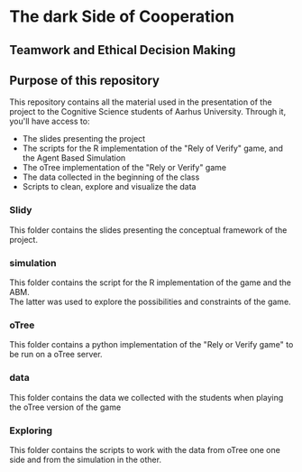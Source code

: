 # The dark Side of Cooperation
## Teamwork and Ethical Decision Making

## Purpose of this repository
This repository contains all the material used in the presentation of the project to the Cognitive Science students of Aarhus University. Through it, you'll have access to:
- The slides presenting the project
- The scripts for the R implementation of the "Rely of Verify" game, and the Agent Based Simulation
- The oTree implementation of the "Rely or Verify" game
- The data collected in the beginning of the class
- Scripts to clean, explore and visualize the data

### Slidy
This folder contains the slides presenting the conceptual framework of the project.

### simulation
This folder contains the script for the R implementation of the game and the ABM.  
The latter was used to explore the possibilities and constraints of the game.

### oTree
This folder contains a python implementation of the "Rely or Verify game" to be run on a oTree server.

### data
This folder contains the data we collected with the students when playing the oTree version of the game

### Exploring
This folder contains the scripts to work with the data from oTree one one side and from the simulation in the other.
